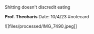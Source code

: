 Shitting doesn't discredit eating


**Prof. Theoharis** 
Date: 10/4/23
 #notecard

![[files/processed/IMG_7490.jpeg]]